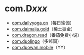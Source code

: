 # com.D*xxx*

- [com.dailyyoga.cn](./com.dailyyoga.cn/readme.md)（每日瑜伽）
- [com.daimajia.gold](./com.daimajia.gold/readme.md)（稀土掘金）
- [com.dragon.read](./com.dragon.read/readme.md)（番茄免费小说）
- [com.duolingo](./com.duolingo/readme.md)（多邻国）
- [com.duowan.mobile](./com.duowan.mobile/readme.md)（YY）

